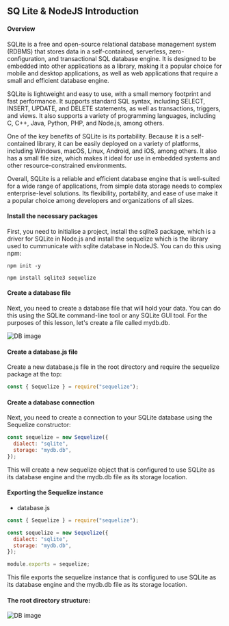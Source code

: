 ## SQ Lite & NodeJS Introduction

#### Overview

SQLite is a free and open-source relational database management system (RDBMS) that stores data in a self-contained, serverless, zero-configuration, and transactional SQL database engine. It is designed to be embedded into other applications as a library, making it a popular choice for mobile and desktop applications, as well as web applications that require a small and efficient database engine.

SQLite is lightweight and easy to use, with a small memory footprint and fast performance. It supports standard SQL syntax, including SELECT, INSERT, UPDATE, and DELETE statements, as well as transactions, triggers, and views. It also supports a variety of programming languages, including C, C++, Java, Python, PHP, and Node.js, among others.

One of the key benefits of SQLite is its portability. Because it is a self-contained library, it can be easily deployed on a variety of platforms, including Windows, macOS, Linux, Android, and iOS, among others. It also has a small file size, which makes it ideal for use in embedded systems and other resource-constrained environments.

Overall, SQLite is a reliable and efficient database engine that is well-suited for a wide range of applications, from simple data storage needs to complex enterprise-level solutions. Its flexibility, portability, and ease of use make it a popular choice among developers and organizations of all sizes.

#### Install the necessary packages

First, you need to initialise a project, install the sqlite3 package, which is a driver for SQLite in Node.js and install the sequelize which is the library used to cummunicate with sqlite database in NodeJS. You can do this using npm:

```console
npm init -y

npm install sqlite3 sequelize
```

#### Create a database file

Next, you need to create a database file that will hold your data. You can do this using the SQLite command-line tool or any SQLite GUI tool. For the purposes of this lesson, let's create a file called mydb.db.

![DB image](/Articles/BackEnd/SQLite/intro1.png)

#### Create a database.js file

Create a new database.js file in the root directory and require the sequelize package at the top:

```javascript
const { Sequelize } = require("sequelize");
```

#### Create a database connection

Next, you need to create a connection to your SQLite database using the Sequelize constructor:

```javascript
const sequelize = new Sequelize({
  dialect: "sqlite",
  storage: "mydb.db",
});
```

This will create a new sequelize object that is configured to use SQLite as its database engine and the mydb.db file as its storage location.

#### Exporting the Sequelize instance

- database.js

```javascript
const { Sequelize } = require("sequelize");

const sequelize = new Sequelize({
  dialect: "sqlite",
  storage: "mydb.db",
});

module.exports = sequelize;
```

This file exports the sequelize instance that is configured to use SQLite as its database engine and the mydb.db file as its storage location.

#### The root directory structure:

![DB image](/Articles/BackEnd/SQLite/intro2.png)

